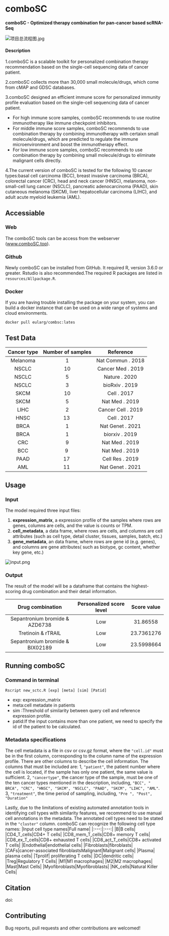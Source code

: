 # comboSC
**comboSC - Optimized therapy combination for pan-cancer based scRNA-Seq**

![项目总流程图.jpg](https://github.com/EularTang/Figure_bed/blob/master/Project_workflow5.jpeg)
#### Description

1.comboSC is a scalable toolkit for personalized combination therapy recommendation based on the single-cell sequencing data of cancer patient.

2.comboSC collects more than 30,000 small molecule/drugs, which come from cMAP and GDSC databases.

3.comboSC designed an efficient immune score for personalized immunity profile evaluation based on the single-cell sequencing data of cancer patient.
- For high immune score samples, comboSC recommends to use routine immunotherapy like immune checkpoint inhibitors.
- For middle immune score samples, comboSC recommends to use combination therapy by combining immunotherapy with certaixn small molecule/drugs, which are predicted to regulate the immune microenvironment and boost the immunotherapy effect.
- For low immune score samples, comboSC recommends to use combination therapy by combining small molecule/drugs to eliminate malignant cells directly.

4.The current version of comboSC is tested for the following 10 cancer types:basal cell carcinoma (BCC), breast invasive carcinoma (BRCA), colorectal cancer (CRC), head and neck cancer (HNSC), melanoma, non-small-cell lung cancer (NSCLC), pancreatic adenocarcinoma (PAAD), skin cutaneous melanoma (SKCM), liver hepatocellular carcinoma (LIHC), and adult acute myeloid leukemia (AML).
## Accessiable
### Web
The comboSC tools can be access from the webserver (www.comboSC.top).
### Github
Newly comboSC can be installed from GitHub. It required R, version 3.6.0 or greater. Rstudio is also recommended.The required R packages are listed in `resources/Allpackage.R`.
### Docker
If you are having trouble installing the package on your system, you can build a docker instance that can be used on a wide range of systems and cloud environments.

`docker pull eularg/combsc:lates`

## Test Data
|Cancer type|Number of samples|Reference|
|:---:|:---:|:---:|
|Melanoma|1|Nat Commun . 2018|
|NSCLC|10|Cancer Med . 2019|
|NSCLC|5|Nature . 2020|
|NSCLC|3|bioRxiv . 2019|
|SKCM|10|Cell . 2017|
|SKCM|5|Nat Med . 2019|
|LIHC|2|Cancer Cell . 2019|
|HNSC|13 |Cell . 2017|
|BRCA|1|Nat Genet . 2021|
|BRCA|1|biorxiv . 2019|
|CRC|9|Nat Med . 2019|
|BCC|9 |Nat Med . 2019|
|PAAD|17 |Cell Res . 2019|
|AML|11 |Nat Genet . 2021|


## Usage
### Input

The model required three input files:

1. **expression_matrix**, a expression profile of the samples where rows are genes, columns are cells, and the value is counts or TPM. 
2. **cell_metadata**, a data frame, where rows are cells, and columns are cell attributes (such as cell type, detail cluster, tissues, samples, batch, etc.)
3. **gene_metadata**, an data frame, where rows are gene id (e.g. genes), and columns are gene attributes( such as biotype, gc content, whether key gene, etc.)

![input.png](http://www.combosc.top/combsc/static/images/metedata.png)

### Output
The result of the model will be a dataframe that contains the highest-scoring drug combination and their detail information.  

|Drug combination|Personalized score level|Score value|
|:---:|:---:|:---:|
|Sepantronium bromide & AZD6738|Low|31.86558|
|Tretinoin & rTRAIL|Low|23.7361276|
|Sepantronium bromide & BIX02189|Low|23.5998664|


## Running comboSC
### Command in terminal
```
Rscript new_sctc.R [exp] [meta] [sim] [Patid]
```
- exp: expression_matrix
- meta:cell metadate in patients
- sim :Threshold of similarity between query cell and reference expression profile.
- patid:If the input contains more than one patient, we need to specify the id of the patient to be calculated.
### Metadata specifications
The cell metadata is a file in csv or csv.gz format, where the `"cell.id"` must be in the first column, corresponding to the column name of the expression profile. There are other columns to describe the cell information. The columns that must be included are: 1, `"patient"`, the patient number where the cell is located, if the sample has only one patient, the same value is sufficient. 2, `"cancertype"`, the cancer type of the sample, must be one of the ten cancer types mentioned in the description, including, `"BCC", " BRCA", "CRC", "HNSC", "SKCM", "NSCLC", "PAAD", "SKCM", "LIHC", "AML"`. 3, `"treatment"`, the time period of sampling, including, `"Pre ", "Post", "Duration"`

Lastly, due to the limitations of existing automated annotation tools in identifying cell types with similarity features, we recommend to use manual cell annotations in the metadata. The annotated cell types need to be stated in the `"cluster"` column. comboSC can recognize the following cell type names:
|Input cell type names|Full name|
|:---:|:---:|
|B|B cells|
|CD4_T_cells|CD4+ T cells|
|CD8_mem_T_cells|CD8+ memory T cells|
|CD8_ex_T_cells|CD8+ exhausted T cells|
|CD8_act_T_cells|CD8+ activated T cells|
|Endothelial|endothelial cells|
|Fibroblasts|fibroblasts|
|CAFs|cancer-associated fibroblastsMalignant|Malignant cells|
|Plasma| plasma cells|
|Tprolif| proliferating T cells|
|DC|dendritic cells|
|Treg|Regulatory T Cells|
|M1|M1 macrophages|
|M2|M2 macrophages|
|Mast|Mast Cells|
|Myofibroblasts|Myofibroblasts|
|NK_cells|Natural Killer Cells|

## Citation  
doi:
## Contributing
Bug reports, pull requests and other contributions are welcomed!
